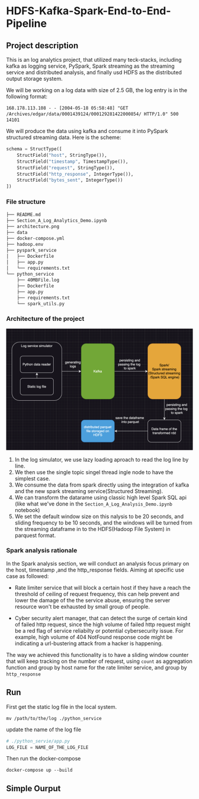 # HDFS-Kafka-Spark-End-to-End-Pipeline

## Project description

This is an log analytics project, that utilized many teck-stacks, including kafka as logging service, PySpark, Spark streaming as the streaming service and distributed analysis, and finally usd HDFS as the distributed output storage system.

We will be working on a log data with size of 2.5 GB, the log entry is in the following format:
```
168.178.113.108 - - [2004-05-18 05:58:48] "GET /Archives/edgar/data/0001439124/000129281422000854/ HTTP/1.0" 500 14101
```

We will produce the data using kafka and consume it into PySpark structured streaming data. Here is the scheme:
``` python
schema = StructType([
    StructField("host", StringType()),
    StructField("timestamp", TimestampType()),
    StructField("request", StringType()),
    StructField("http_response", IntegerType()),
    StructField("bytes_sent", IntegerType())
])
```

### File structure

``` text
├── README.md
├── Section_A_Log_Analytics_Demo.ipynb
├── architecture.png
├── data
├── docker-compose.yml
├── hadoop.env
├── pyspark_service
│   ├── Dockerfile
│   ├── app.py
│   └── requirements.txt
└── python_service
    ├── 40MBFile.log
    ├── Dockerfile
    ├── app.py
    ├── requirements.txt
    └── spark_utils.py
```
### Architecture of the project
![Architecture](architecture.png)

1. In the log simulator, we use lazy loading aproach to read the log line by line.
2. We then use the single topic singel thread ingle node to have the simplest case.
3. We consume the data from spark directly using the integration of kafka and the new spark streaming service(Structured Streaming).
4. We can transform the datarame using classic high level Spark SQL api (like what we've done in the `Section_A_Log_Analysis_Demo.ipynb` notebook)
5. We set the default window size on this nalysis to be 20 seconds, and sliding frequency to be 10 seconds, and the windows will be turned from the streaming dataframe in to the HDFS(Hadoop File System) in parquest format.


### Spark analysis rationale
In the Spark analysis section, we will conduct an analysis focus primary on the host, timestamp ,and the http_response fields. Aiming at specific use case as followed:

- Rate limiter service that will block a certain host if they have a reach the threshold of ceiling of request frequency, this can help prevent and lower the damage of the the service abuse, ensuring the server resource won't be exhausted by small group of people.

- Cyber security alert manager, that can detect the surge of certain kind of failed http request, since the high volume of failed http request might be a red flag of service reliabilty or potential cybersecurity issue. For example, high volume of 404 NotFound response code might be indicating a url-bustering attack from a hacker is happening.

The way we achieved this functionality is to have a sliding window counter that will keep tracking on the number of request, using `count` as aggregation function and group by host name for the rate limiter service, and group by `http_response`



## Run

First get the static log file in the local system.

```
mv /path/to/the/log ./python_service
```

update the name of the log file

``` python
# ./python_servie/app.py
LOG_FILE = NAME_OF_THE_LOG_FILE
```

Then run the docker-compose

```
docker-compose up --build
```

## Simple Ourput







